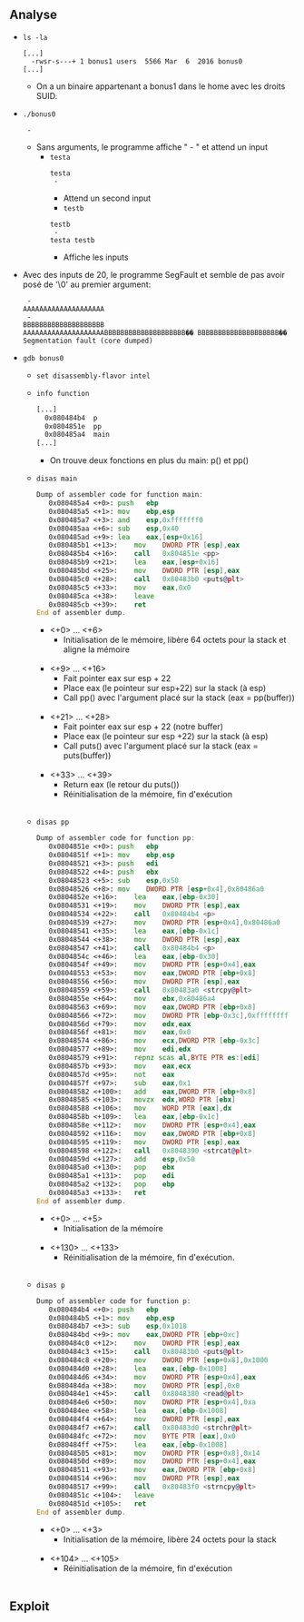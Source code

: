 ## Analyse

- `ls -la`
  ```
  [...]
    -rwsr-s---+ 1 bonus1 users  5566 Mar  6  2016 bonus0
  [...]
  ```
    - On a un binaire appartenant a bonus1 dans le home avec les droits SUID.

- `./bonus0`
  ```
   -
  
  ```
  - Sans arguments, le programme affiche " - " et attend un input
    - `testa`
      ```
      testa
       -

      ```
      - Attend un second input
      - `testb`
      ```
      testb
       -
      testa testb
      ```
      - Affiche les inputs

- Avec des inputs de 20, le programme SegFault et semble de pas avoir posé de '\0' au premier argument:
  ```
   -
  AAAAAAAAAAAAAAAAAAAA
   -
  BBBBBBBBBBBBBBBBBBBB
  AAAAAAAAAAAAAAAAAAAABBBBBBBBBBBBBBBBBBBB�� BBBBBBBBBBBBBBBBBBBB��
  Segmentation fault (core dumped)
  ```

- `gdb bonus0`
  - `set disassembly-flavor intel`
  - `info function`
    ```asm
    [...]
      0x080484b4  p
      0x0804851e  pp
      0x080485a4  main
    [...]
    ```
    - On trouve deux fonctions en plus du main: p() et pp()

  - `disas main`
    ```asm
    Dump of assembler code for function main:
       0x080485a4 <+0>:	push   ebp
       0x080485a5 <+1>:	mov    ebp,esp
       0x080485a7 <+3>:	and    esp,0xfffffff0
       0x080485aa <+6>:	sub    esp,0x40
       0x080485ad <+9>:	lea    eax,[esp+0x16]
       0x080485b1 <+13>:	mov    DWORD PTR [esp],eax
       0x080485b4 <+16>:	call   0x804851e <pp>
       0x080485b9 <+21>:	lea    eax,[esp+0x16]
       0x080485bd <+25>:	mov    DWORD PTR [esp],eax
       0x080485c0 <+28>:	call   0x80483b0 <puts@plt>
       0x080485c5 <+33>:	mov    eax,0x0
       0x080485ca <+38>:	leave
       0x080485cb <+39>:	ret
    End of assembler dump.
    ```
    - <+0> ... <+6>
      - Initialisation de le mémoire, libère 64 octets pour la stack et aligne la mémoire<br/><br/>
    - <+9> ... <+16>
      - Fait pointer eax sur esp + 22
      - Place eax (le pointeur sur esp+22) sur la stack (à esp)
      - Call pp() avec l'argument placé sur la stack (eax = pp(buffer))<br/><br/>
    - <+21> ... <+28>
      - Fait pointer eax sur esp + 22 (notre buffer)
      - Place eax (le pointeur sur esp +22) sur la stack (à esp)
      - Call puts() avec l'argument placé sur la stack (eax = puts(buffer))<br/><br/>
    - <+33> ... <+39>
      - Return eax (le retour du puts())
      - Réinitialisation de la mémoire, fin d'exécution<br/><br/>
   
  - `disas pp`
    ```asm
    Dump of assembler code for function pp:
       0x0804851e <+0>:	push   ebp
       0x0804851f <+1>:	mov    ebp,esp
       0x08048521 <+3>:	push   edi
       0x08048522 <+4>:	push   ebx
       0x08048523 <+5>:	sub    esp,0x50
       0x08048526 <+8>:	mov    DWORD PTR [esp+0x4],0x80486a0
       0x0804852e <+16>:	lea    eax,[ebp-0x30]
       0x08048531 <+19>:	mov    DWORD PTR [esp],eax
       0x08048534 <+22>:	call   0x80484b4 <p>
       0x08048539 <+27>:	mov    DWORD PTR [esp+0x4],0x80486a0
       0x08048541 <+35>:	lea    eax,[ebp-0x1c]
       0x08048544 <+38>:	mov    DWORD PTR [esp],eax
       0x08048547 <+41>:	call   0x80484b4 <p>
       0x0804854c <+46>:	lea    eax,[ebp-0x30]
       0x0804854f <+49>:	mov    DWORD PTR [esp+0x4],eax
       0x08048553 <+53>:	mov    eax,DWORD PTR [ebp+0x8]
       0x08048556 <+56>:	mov    DWORD PTR [esp],eax
       0x08048559 <+59>:	call   0x80483a0 <strcpy@plt>
       0x0804855e <+64>:	mov    ebx,0x80486a4
       0x08048563 <+69>:	mov    eax,DWORD PTR [ebp+0x8]
       0x08048566 <+72>:	mov    DWORD PTR [ebp-0x3c],0xffffffff
       0x0804856d <+79>:	mov    edx,eax
       0x0804856f <+81>:	mov    eax,0x0
       0x08048574 <+86>:	mov    ecx,DWORD PTR [ebp-0x3c]
       0x08048577 <+89>:	mov    edi,edx
       0x08048579 <+91>:	repnz scas al,BYTE PTR es:[edi]
       0x0804857b <+93>:	mov    eax,ecx
       0x0804857d <+95>:	not    eax
       0x0804857f <+97>:	sub    eax,0x1
       0x08048582 <+100>:	add    eax,DWORD PTR [ebp+0x8]
       0x08048585 <+103>:	movzx  edx,WORD PTR [ebx]
       0x08048588 <+106>:	mov    WORD PTR [eax],dx
       0x0804858b <+109>:	lea    eax,[ebp-0x1c]
       0x0804858e <+112>:	mov    DWORD PTR [esp+0x4],eax
       0x08048592 <+116>:	mov    eax,DWORD PTR [ebp+0x8]
       0x08048595 <+119>:	mov    DWORD PTR [esp],eax
       0x08048598 <+122>:	call   0x8048390 <strcat@plt>
       0x0804859d <+127>:	add    esp,0x50
       0x080485a0 <+130>:	pop    ebx
       0x080485a1 <+131>:	pop    edi
       0x080485a2 <+132>:	pop    ebp
       0x080485a3 <+133>:	ret
    End of assembler dump.
    ```
    - <+0> ... <+5>
      - Initialisation de la mémoire<br/><br/>
    - <+130> ... <+133>
      - Réinitialisation de la mémoire, fin d'exécution.<br/><br/>
  - `disas p`
    ```asm
    Dump of assembler code for function p:
       0x080484b4 <+0>:	push   ebp
       0x080484b5 <+1>:	mov    ebp,esp
       0x080484b7 <+3>:	sub    esp,0x1018
       0x080484bd <+9>:	mov    eax,DWORD PTR [ebp+0xc]
       0x080484c0 <+12>:	mov    DWORD PTR [esp],eax
       0x080484c3 <+15>:	call   0x80483b0 <puts@plt>
       0x080484c8 <+20>:	mov    DWORD PTR [esp+0x8],0x1000
       0x080484d0 <+28>:	lea    eax,[ebp-0x1008]
       0x080484d6 <+34>:	mov    DWORD PTR [esp+0x4],eax
       0x080484da <+38>:	mov    DWORD PTR [esp],0x0
       0x080484e1 <+45>:	call   0x8048380 <read@plt>
       0x080484e6 <+50>:	mov    DWORD PTR [esp+0x4],0xa
       0x080484ee <+58>:	lea    eax,[ebp-0x1008]
       0x080484f4 <+64>:	mov    DWORD PTR [esp],eax
       0x080484f7 <+67>:	call   0x80483d0 <strchr@plt>
       0x080484fc <+72>:	mov    BYTE PTR [eax],0x0
       0x080484ff <+75>:	lea    eax,[ebp-0x1008]
       0x08048505 <+81>:	mov    DWORD PTR [esp+0x8],0x14
       0x0804850d <+89>:	mov    DWORD PTR [esp+0x4],eax
       0x08048511 <+93>:	mov    eax,DWORD PTR [ebp+0x8]
       0x08048514 <+96>:	mov    DWORD PTR [esp],eax
       0x08048517 <+99>:	call   0x80483f0 <strncpy@plt>
       0x0804851c <+104>:	leave
       0x0804851d <+105>:	ret
    End of assembler dump.
    ```
    - <+0> ... <+3>
      - Initialisation de la mémoire, libère 24 octets pour la stack<br/><br/>
    - <+104> ... <+105>
      - Réinitialisation de la mémoire, fin d'exécution<br/><br/>
## Exploit
